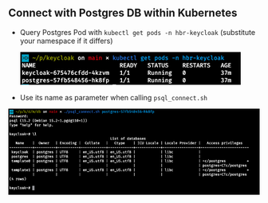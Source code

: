 ## Connect with Postgres DB within Kubernetes

* Query Postgres Pod with `kubectl get pods -n hbr-keycloak` (substitute your namespace if it differs)
  
  ![get_pods](../../../images/get_pods.png)

* Use its name as parameter when calling `psql_connect.sh`

![db_connect](../../../images/db_connect.png)